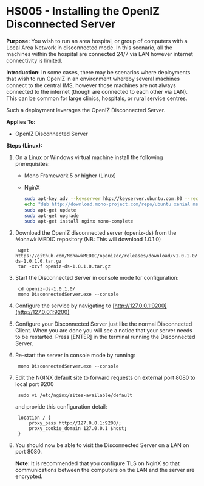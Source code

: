 # HS005 - Installing the OpenIZ Disconnected Server

**Purpose:**  You wish to run an area hospital, or group of computers with a Local Area Network in disconnected mode. In this scenario, all the machines within the hospital are connected 24/7 via LAN however internet connectivity is limited.

**Introduction:**  In some cases, there may be scenarios where deployments that wish to run OpenIZ in an environment whereby several machines connect to the central IMS, however those machines are not always connected to the internet \(though are connected to each other via LAN\). This can be common for large clinics, hospitals, or rural service centres.

Such a deployment leverages the OpenIZ Disconnected Server.

**Applies To:**

* OpenIZ Disconnected Server

**Steps \(Linux\):**

1. On a Linux or Windows virtual machine install the following prerequisites:
   * Mono Framework 5 or higher \(Linux\)
   * NginX

     ```bash
     sudo apt-key adv --keyserver hkp://keyserver.ubuntu.com:80 --recv-keys    3FA7E0328081BFF6A14DA29AA6A19B38D3D831EF
     echo "deb http://download.mono-project.com/repo/ubuntu xenial main" | sudo tee /etc/apt/sources.list.d/mono-official.list
     sudo apt-get update
     sudo apt-get upgrade
     sudo apt-get install nginx mono-complete
     ```
2. Download the OpenIZ disconnected server \(openiz-ds\) from the Mohawk MEDIC repository \(NB: This will download 1.0.1.0\)

   ```text
    wget https://github.com/MohawkMEDIC/openizdc/releases/download/v1.0.1.0/openiz-ds-1.0.1.0.tar.gz
    tar -xzvf openiz-ds-1.0.1.0.tar.gz
   ```

3. Start the Disconnected Server in console mode for configuration:

   ```text
    cd openiz-ds-1.0.1.0/
    mono DisconnectedServer.exe --console
   ```

4. Configure the service by navigating to [http://127.0.0.1:9200](http://127.0.0.1:9200)
5. Configure your Disconnected Server just like the normal Disconnected Client. When you are done you will see a notice that your server needs to be restarted. Press \[ENTER\] in the terminal running the Disconnected Server.
6. Re-start the server in console mode by running:

   ```text
    mono DisconnectedServer.exe --console
   ```

7. Edit the NGINX default site to forward requests on external port 8080 to local port 9200

   ```text
    sudo vi /etc/nginx/sites-available/default
   ```

   and provide this configuration detail:

   ```text
    location / {
        proxy_pass http://127.0.0.1:9200/;
        proxy_cookie_domain 127.0.0.1 $host;
    }
   ```

8. You should now be able to visit the Disconnected Server on a LAN on port 8080.

   **Note:** It is recommended that you configure TLS on NginX so that communications between the computers on the LAN and the server are encrypted.

